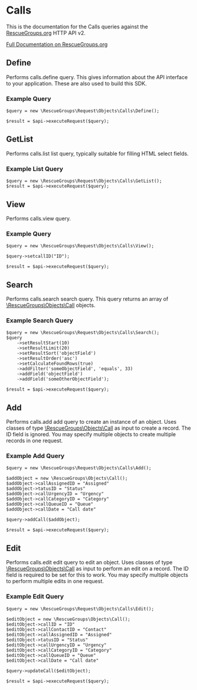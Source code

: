 # Calls

This is the documentation for the Calls queries against the [RescueGroups.org](https://www.rescuegroups.org/) HTTP API v2.

[Full Documentation on RescueGroups.org](https://userguide.rescuegroups.org/display/APIDG/Object+definitions#Objectdefinitions-calls)

## Define
Performs calls.define query. This gives information about the API interface to your application. These are also used to build this SDK.

### Example Query

    $query = new \RescueGroups\Request\Objects\Calls\Define();

    $result = $api->executeRequest($query);
## GetList
Performs calls.list list query, typically suitable for filling HTML select fields.

### Example List Query

    $query = new \RescueGroups\Request\Objects\Calls\GetList();
    $result = $api->executeRequest($query);
## View
Performs calls.view query.

### Example Query

    $query = new \RescueGroups\Request\Objects\Calls\View();

    $query->setcallID("ID");

    $result = $api->executeRequest($query);

## Search
Performs calls.search search query. This query returns an array of [\RescueGroups\Objects\Call](../../../src/Objects/Call.php) objects.

### Example Search Query

    $query = new \RescueGroups\Request\Objects\Calls\Search();
    $query
        ->setResultStart(10)
        ->setResultLimit(20)
        ->setResultSort('objectField')
        ->setResultOrder('asc')
        ->setCalculateFoundRows(true)
        ->addFilter('someObjectField', 'equals', 33)
        ->addField('objectField')
        ->addField('someOtherObjectField');

    $result = $api->executeRequest($query);
## Add
Performs calls.add add query to create an instance of an object. Uses classes of type [\RescueGroups\Objects\Call](../../../src/Objects/Call.php) as input to create a record. The ID field is ignored. You may specify multiple objects to create multiple records in one request.

### Example Add Query

    $query = new \RescueGroups\Request\Objects\Calls\Add();

    $addObject = new \RescueGroups\Objects\Call();
    $addObject->callAssignedID = "Assigned"
    $addObject->tatusID = "Status"
    $addObject->callUrgencyID = "Urgency"
    $addObject->callCategoryID = "Category"
    $addObject->callQueueID = "Queue"
    $addObject->callDate = "Call date"

    $query->addCall($addObject);

    $result = $api->executeRequest($query);
## Edit
Performs calls.edit edit query to edit an object. Uses classes of type [\RescueGroups\Objects\Call](../../../src/Objects/Call.php) as input to perform an edit on a record. The ID field is required to be set for this to work. You may specify multiple objects to perform multiple edits in one request.

### Example Edit Query

    $query = new \RescueGroups\Request\Objects\Calls\Edit();

    $editObject = new \RescueGroups\Objects\Call();
    $editObject->callID = "ID"
    $editObject->callContactID = "Contact"
    $editObject->callAssignedID = "Assigned"
    $editObject->tatusID = "Status"
    $editObject->callUrgencyID = "Urgency"
    $editObject->callCategoryID = "Category"
    $editObject->callQueueID = "Queue"
    $editObject->callDate = "Call date"

    $query->updateCall($editObject);

    $result = $api->executeRequest($query);

